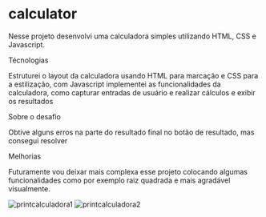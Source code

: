 # calculator
Nesse projeto desenvolvi uma calculadora simples utilizando HTML, CSS e Javascript.


Técnologias

Estruturei o layout da calculadora usando HTML para marcação e CSS para a estilização, com Javascript implementei as funcionalidades da calculadora, como capturar entradas de usuário e realizar cálculos e exibir os resultados

Sobre o desafio

Obtive alguns erros na parte do resultado final no botão de resultado, mas consegui resolver

Melhorias

Futuramente vou deixar mais complexa esse projeto colocando algumas funcionalidades como por exemplo raiz quadrada e mais agradável visualmente. 




![printcalculadora1](https://github.com/Igodyz/calculator/assets/49465890/6bcd91ae-7e42-4933-88a1-0c736501d620)
![printcalculadora2](https://github.com/Igodyz/calculator/assets/49465890/65c575d8-4828-4a6d-8b13-878e50c80363)
